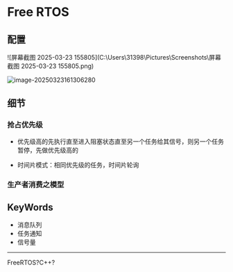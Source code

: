 # Free RTOS

## 配置

![屏幕截图 2025-03-23 155805](C:\Users\31398\Pictures\Screenshots\屏幕截图 2025-03-23 155805.png)

![image-20250323161306280](C:\Users\31398\AppData\Roaming\Typora\typora-user-images\image-20250323161306280.png)

## 细节

### 抢占优先级

- 优先级高的先执行直至进入阻塞状态直至另一个任务给其信号，则另一个任务暂停，先做优先级高的

- 时间片模式：相同优先级的任务，时间片轮询

### 生产者消费之模型

## KeyWords 

- 消息队列
- 任务通知
- 信号量

---

FreeRTOS?C++?